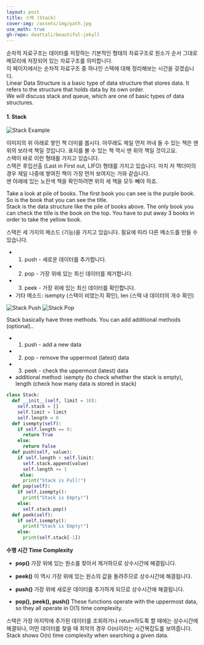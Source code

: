 ```yaml
---
layout: post
title: 스택 (Stack)
cover-img: /assets/img/path.jpg
use_math: true
gh-repo: daattali/beautiful-jekyll
---
```


순차적 자료구조는 데이터를 저장하는 기본적인 형태의 자료구조로 원소가 순서 그대로 메모리에 저장되어 있는 자료구조를 의미합니다.  
이 페이지에서는 순차적 자료구조 중 하나인 스택에 대해 정리해보는 시간을 갖겠습니다.  
Linear Data Structure is a basic type of data structure that stores data. It refers to the structure that holds data by its own order.  
We will discuss stack and queue, which are one of basic types of data structures.  

#### **1. Stack**  

![Stack Example](https://user-images.githubusercontent.com/52072412/85954719-63edc480-b9b4-11ea-957f-1a7e14d4121e.PNG)

이미지의 위 아래로 쌓인 책 더미를 봅시다. 아무래도 제일 먼저 꺼내 들 수 있는 책은 맨 위의 보라색 책일 것입니다. 표지를 볼 수 있는 책 역시 맨 위의 책일 것이고요.  
스택이 바로 이런 형태를 가지고 있습니다.  
스택은 후입선출 (Last in First out, LIFO) 형태를 가지고 있습니다. 마치 저 책더미의 경우 제일 나중에 쌓여진 책이 가장 먼저 보여지는 거와 같습니다.  
맨 아래에 있는 노란색 책을 확인하려면 위의 세 책을 모두 빼야 하죠.

Take a look at pile of books. The first book you can see is the purple book. So is the book that you can see the title.  
Stack is the data structure like the pile of books above. The only book you can check the title is the book on the top. You have to put away 3 books in order to take the yellow book.

스택은 세 가지의 메소드 (기능)을 가지고 있습니다. 필요에 따라 다른 메소드를 만들 수 있습니다.
* 1. push - 새로운 데이터를 추가합니다.  
* 2. pop - 가장 위에 있는 최신 데이터를 제거합니다.
* 3. peek - 가장 위에 있는 최신 데이터를 확인합니다.
* 기타 메소드: isempty (스택이 비었는지 확인), len (스택 내 데이터의 개수 확인)

![Stack Push](https://user-images.githubusercontent.com/52072412/85954719-63edc480-b9b4-11ea-957f-1a7e14d4121e.PNG)
![Stack Pop](https://user-images.githubusercontent.com/52072412/85954720-63edc480-b9b4-11ea-9fb3-7dea394e257e.PNG)

Stack basically have three methods. You can add additional methods (optional)..  
* 1. push - add a new data  
* 2. pop - remove the uppermost (latest) data
* 3. peek - check the uppermost (latest) data
* additional method: isempty (to check whether the stack is empty), length (check how many data is stored in stack)  

~~~python
class Stack:
  def __init__(self, limit = 10):
    self.stack = []
    self.limit = limit
    self.length = 0
  def isempty(self):
    if self.length == 0:
      return True
    else:
      return False
  def push(self, value):
    if self.length < self.limit:
      self.stack.append(value)
      self.length += 1
     else:
      print("Stack is Full!")
  def pop(self):
    if self.isempty():
      print("Stack is Empty!")
    else:
      self.stack.pop()
  def peek(self):
    if self.isempty():
      print("Stack is Empty!")
    else:
      print(self.stack[-1])
~~~

**수행 시간 Time Complexity**  

* **pop()** 가장 위에 있는 원소를 찾아서 제거하므로 상수시간에 해결됩니다.
* **peek()** 이 역시 가장 위에 있는 원소의 값을 돌려주므로 상수시간에 해결됩니다.
* **push()** 가장 위에 새로운 데이터를 추가하게 되므로 상수시간에 해결됩니다.

* **pop(), peek(), push()** These functions operate with the uppermost data, so they all operate in O(1) time complexity.  

스택은 가장 마지막에 추가된 데이터를 조회하거나 return하도록 할 때에는 상수시간에 해결되나, 어떤 데이터를 찾을 때 최악의 경우 O(n)이라는 시간복잡도를 보여줍니다.  
Stack shows O(n) time complexity when searching a given data.  




